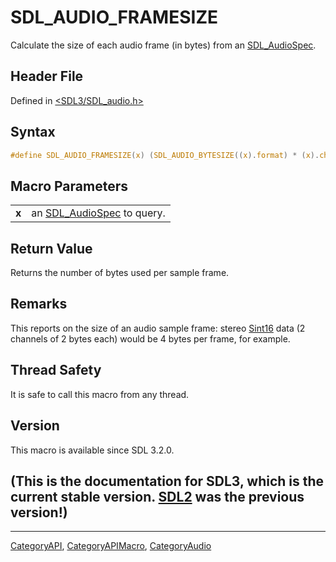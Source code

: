 # SDL_AUDIO_FRAMESIZE

Calculate the size of each audio frame (in bytes) from an [SDL_AudioSpec](SDL_AudioSpec).

## Header File

Defined in [<SDL3/SDL_audio.h>](https://github.com/libsdl-org/SDL/blob/main/include/SDL3/SDL_audio.h)

## Syntax

```c
#define SDL_AUDIO_FRAMESIZE(x) (SDL_AUDIO_BYTESIZE((x).format) * (x).channels)
```

## Macro Parameters

|       |                                             |
| ----- | ------------------------------------------- |
| **x** | an [SDL_AudioSpec](SDL_AudioSpec) to query. |

## Return Value

Returns the number of bytes used per sample frame.

## Remarks

This reports on the size of an audio sample frame: stereo [Sint16](Sint16)
data (2 channels of 2 bytes each) would be 4 bytes per frame, for example.

## Thread Safety

It is safe to call this macro from any thread.

## Version

This macro is available since SDL 3.2.0.

## (This is the documentation for SDL3, which is the current stable version. [SDL2](https://wiki.libsdl.org/SDL2/) was the previous version!)



----
[CategoryAPI](CategoryAPI), [CategoryAPIMacro](CategoryAPIMacro), [CategoryAudio](CategoryAudio)

